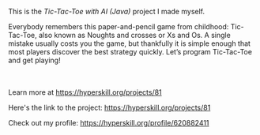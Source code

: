 This is the *Tic-Tac-Toe with AI (Java)* project I made myself.


<p>Everybody remembers this paper-and-pencil game from childhood: Tic-Tac-Toe, also known as Noughts and crosses or Xs and Os. A single mistake usually costs you the game, but thankfully it is simple enough that most players discover the best strategy quickly. Let’s program Tic-Tac-Toe and get playing!</p><br/><br/>Learn more at <a href="https://hyperskill.org/projects/81?utm_source=ide&utm_medium=ide&utm_campaign=ide&utm_content=project-card">https://hyperskill.org/projects/81</a>

Here's the link to the project: https://hyperskill.org/projects/81

Check out my profile: https://hyperskill.org/profile/620882411